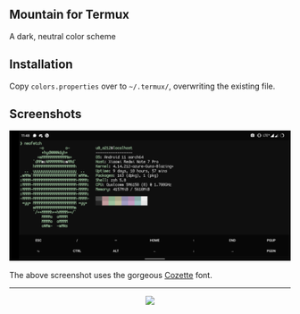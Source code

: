 ## Mountain for Termux

<p>A dark, neutral color scheme</p>

## Installation
Copy `colors.properties` over to `~/.termux/`, overwriting the existing file.

## Screenshots
![Termux screenshot](/img/termux.png)

The above screenshot uses the gorgeous [Cozette](https://github.com/slavfox/Cozette) font. 

---

<p align="center">
<a href="https://github.com/mountain-theme/Mountain"><img src="https://img.shields.io/static/v1?label=Powered%20By&message=Mountain&color=9ec49f&style=for-the-badge&labelColor=0f0f0f"></a>
</p>
